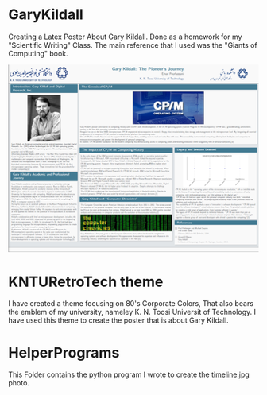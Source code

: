 # GaryKildall
Creating a Latex Poster About Gary Kildall.
Done as a homework for my "Scientific Writing" Class.
The main reference that I used was the "Giants of Computing" book.

![GaryKildall](images/screenshot.png)

# KNTURetroTech theme
I have created a theme focusing on 80's Corporate Colors, That also bears the emblem of 
my university, nameley K. N. Toosi Universit of Technology.
I have used this theme to create the poster that is about Gary Kildall.

# HelperPrograms
This Folder contains the python program I wrote to create the [timeline.jpg](https://github.com/xemadp/GaryKildall/blob/master/images/timeline.jpg) photo.
